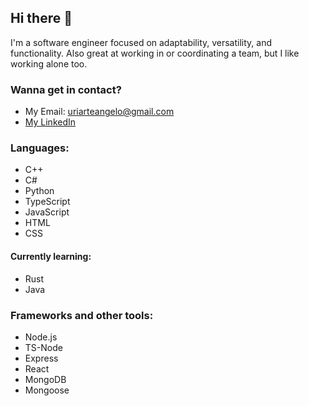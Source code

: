 ## Hi there 👋

I'm a software engineer focused on adaptability, versatility, and functionality. Also great at working in or coordinating a team, but I like working alone too.

### Wanna get in contact?
- My Email: uriarteangelo@gmail.com
- [My LinkedIn](https://www.linkedin.com/in/peterangelouriarte/)

### Languages:
- C++
- C#
- Python
- TypeScript
- JavaScript
- HTML
- CSS
#### Currently learning:
- Rust
- Java

### Frameworks and other tools:
- Node.js
- TS-Node
- Express
- React
- MongoDB
- Mongoose

<!--
**uriapete/uriapete** is a ✨ _special_ ✨ repository because its `README.md` (this file) appears on your GitHub profile.

Here are some ideas to get you started:

- 🔭 I’m currently working on ...
- 🌱 I’m currently learning ...
- 👯 I’m looking to collaborate on ...
- 🤔 I’m looking for help with ...
- 💬 Ask me about ...
- 📫 How to reach me: ...
- 😄 Pronouns: ...
- ⚡ Fun fact: ...
-->
